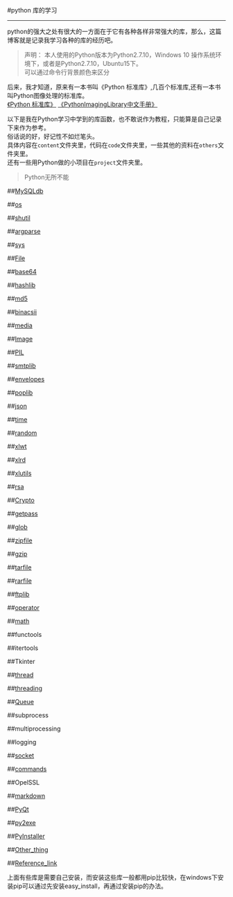 #python 库的学习

-----

python的强大之处有很大的一方面在于它有各种各样非常强大的库，那么，这篇博客就是记录我学习各种的库的经历吧。
>声明：
>本人使用的Python版本为Python2.7.10，Windows 10 操作系统环境下，或者是Python2.7.10，Ubuntu15下。                                
>可以通过命令行背景颜色来区分


后来，我才知道，原来有一本书叫《Python 标准库》,几百个标准库,还有一本书叫Python图像处理的标准库。       
[《Python 标准库》](others/python标准库.pdf) [《PythonImagingLibrary中文手册》](others/PythonImagingLibrary中文手册.pdf)

以下是我在Python学习中学到的库函数，也不敢说作为教程，只能算是自己记录下来作为参考。        
俗话说的好，好记性不如烂笔头。                                                    
具体内容在`content`文件夹里，代码在`code`文件夹里，一些其他的资料在`others`文件夹里。     
还有一些用Python做的小项目在`project`文件夹里。              

>Python无所不能

##[MySQLdb](content/MySQLdb.md)

##[os](content/os.md)

##[shutil](content/shutil.md)

##[argparse](content/argparse.md)

##[sys](content/sys.md)

##[File](content/file.md)

##[base64](content/base64.md)

##[hashlib](content/hashlib.md)

##[md5](content/md5.md)

##[binacsii](content/binacsii.md)

##[media](content/media.md)

##[Image](content/Image.md)

##[PIL](content/PIL.md)

##[smtplib](content/smtplib.md)

##[envelopes](content/envelopes.md)

##[poplib](content/poplib.md)

##[json](content/json.md)

##[time](content/time.md)

##[random](content/random.md)

##[xlwt](content/xlwt.md)

##[xlrd](content/xlrd.md)

##[xlutils](content/xlutils.md)

##[rsa](content/rsa.md)

##[Crypto](content/Crypto.md)

##[getpass](content/getpass.md)

##[glob](content/glob.md)

##[zipfile](content/zipfile.md)      

##[gzip](content/gzip.md)

##[tarfile](content/tarfile.md)            

##[rarfile](content/rarfile.md)

##[ftplib](content/ftplib.md)     

##[operator](content/operator.md)

##[math](content/math.md)

##functools 

##itertools

##Tkinter

##[thread](content/thread.md)                   

##[threading](content/threading.md)

##[Queue](content/Queue.md)

##subprocess  

##multiprocessing

##logging

##[socket](content/socket.md)

##[commands](content/commands.md)

##OpelSSL

##[markdown](content/markdown.md)

##[PyQt](content/PyQt.md)

##[py2exe](content/py2exe.md)

##[PyInstaller](content/PyInstaller.md)

##[Other_thing](content/other_thing.md)

##[Reference_link](content/reference_link.md)

上面有些库是需要自己安装，而安装这些库一般都用pip比较快，在windows下安装pip可以通过先安装easy_install，再通过安装pip的办法。
